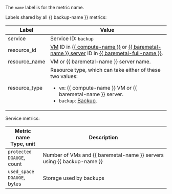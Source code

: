 The `name` label is for the metric name.

Labels shared by all {{ backup-name }} metrics:

Label | Value
----|----
service | Service ID: `backup`
resource_id | [VM](../../../compute/concepts/vm.md) ID in [{{ compute-name }}](../../../compute/) or [{{ baremetal-name }} server](../../../baremetal/concepts/servers.md) ID in [{{ baremetal-full-name }}](../../../baremetal/).
resource_name | VM or {{ baremetal-name }} server name.
resource_type | Resource type, which can take either of these two values:<br/><ul><li>`vm`: {{ compute-name }} VM or {{ baremetal-name }} server.</li><li>`backup`: [Backup](../../../backup/concepts/backup.md).</li>

Service metrics:

Metric name<br/>Type, unit | Description
--- | ---
`protected`<br/>`DGAUGE`, count | Number of VMs and {{ baremetal-name }} servers using {{ backup-name }}
`used_space`<br/>`DGAUGE`, bytes | Storage used by backups